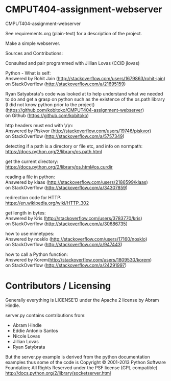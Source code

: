 CMPUT404-assignment-webserver
=============================

CMPUT404-assignment-webserver

See requirements.org (plain-text) for a description of the project.

Make a simple webserver.

Sources and Contributions:

Consulted and pair programmed with Jillian Lovas (CCID jlovas)

Python - What is self:  
Answered by Rohit Jain (http://stackoverflow.com/users/1679863/rohit-jain)  
on StackOverflow (http://stackoverflow.com/a/21695159)

Ryan Satyabrata's code was looked at to help understand what we needed to do and get a grasp on python such as the existence of the os.path library (I did not know python prior to the project)  
(https://github.com/kobitoko/CMPUT404-assignment-webserver)  
on Github (https://github.com/kobitoko)

http headers must end with \r\n:  
Answered by Piskvor (http://stackoverflow.com/users/19746/piskvor)  
on StackOverflow (http://stackoverflow.com/a/5757349)

detecting if a path is a directory or file etc, and info on normpath:  
https://docs.python.org/2/library/os.path.html

get the current directory:  
https://docs.python.org/2/library/os.html#os.curdir

reading a file in python:  
Answered by klaas (http://stackoverflow.com/users/2186599/klaas)  
on StackOverflow (http://stackoverflow.com/a/34307859)

redirection code for HTTP:  
https://en.wikipedia.org/wiki/HTTP_302

get length in bytes:  
Answered by Kris (http://stackoverflow.com/users/3783770/kris)  
on StackOverflow (http://stackoverflow.com/a/30686735)

how to use mimetypes:  
Answered by nosklo (http://stackoverflow.com/users/17160/nosklo)  
on StackOverflow (http://stackoverflow.com/a/947443)

how to call a Python function:  
Answered by Korem(http://stackoverflow.com/users/1809530/korem)  
on StackOverflow (http://stackoverflow.com/a/24291997)

Contributors / Licensing
========================

Generally everything is LICENSE'D under the Apache 2 license by Abram Hindle.

server.py contains contributions from:

* Abram Hindle
* Eddie Antonio Santos
* Nicole Lovas
* Jillian Lovas
* Ryan Satybrata 

But the server.py example is derived from the python documentation
examples thus some of the code is Copyright © 2001-2013 Python
Software Foundation; All Rights Reserved under the PSF license (GPL
compatible) http://docs.python.org/2/library/socketserver.html

